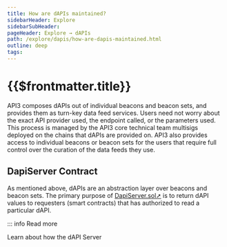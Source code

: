 ```yaml
---
title: How are dAPIs maintained?
sidebarHeader: Explore
sidebarSubHeader:
pageHeader: Explore → dAPIs
path: /explore/dapis/how-are-dapis-maintained.html
outline: deep
tags:
---
```


<PageHeader/>

<SearchHighlight/>

# {{$frontmatter.title}}

API3 composes dAPIs out of individual beacons and beacon sets, and provides them
as turn-key data feed services. Users need not worry about the exact API
provider used, the endpoint called, or the parameters used. This process is
managed by the API3 core technical team multisigs deployed on the chains that
dAPIs are provided on. API3 also provides access to individual beacons or beacon
sets for the users that require full control over the curation of the data feeds
they use.

## DapiServer Contract

As mentioned above, dAPIs are an abstraction layer over beacons and beacon sets.
The primary purpose of
[DapiServer.sol➚](https://github.com/api3dao/airnode-protocol-v1/blob/v0.5.1/contracts/dapis/DapiServer.sol)
is to return dAPI values to requesters (smart contracts) that has authorized to
read a particular dAPI.

::: info Read more

Learn about how the dAPI Server
